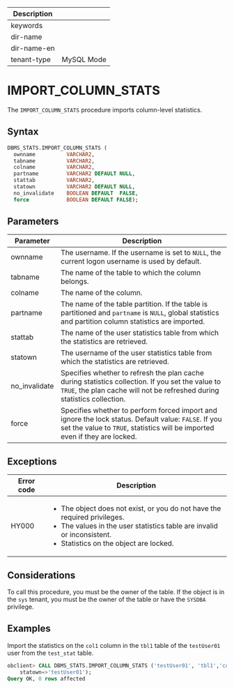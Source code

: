 | Description   |                 |
|---------------|-----------------|
| keywords      |                 |
| dir-name      |                 |
| dir-name-en   |                 |
| tenant-type   | MySQL Mode      |

# IMPORT_COLUMN_STATS

The `IMPORT_COLUMN_STATS` procedure imports column-level statistics.

## Syntax

```sql
DBMS_STATS.IMPORT_COLUMN_STATS (
  ownname          VARCHAR2,
  tabname          VARCHAR2,
  colname          VARCHAR2,
  partname         VARCHAR2 DEFAULT NULL,
  stattab          VARCHAR2,
  statown          VARCHAR2 DEFAULT NULL,
  no_invalidate    BOOLEAN DEFAULT  FALSE,
  force            BOOLEAN DEFAULT FALSE);
```

## Parameters

| Parameter | Description |
|---------------|------------------------------------------------------------------------------|
| ownname | The username. If the username is set to `NULL`, the current logon username is used by default.  |
| tabname | The name of the table to which the column belongs.  |
| colname | The name of the column.  |
| partname | The name of the table partition. If the table is partitioned and `partname` is `NULL`, global statistics and partition column statistics are imported.  |
| stattab | The name of the user statistics table from which the statistics are retrieved.  |
| statown | The username of the user statistics table from which the statistics are retrieved.  |
| no_invalidate | Specifies whether to refresh the plan cache during statistics collection. If you set the value to `TRUE`, the plan cache will not be refreshed during statistics collection.  |
| force | Specifies whether to perform forced import and ignore the lock status. Default value: `FALSE`. If you set the value to `TRUE`, statistics will be imported even if they are locked.  |



## Exceptions

| Error code | Description |
|-----------|-------------------|
| HY000 | <ul><li>The object does not exist, or you do not have the required privileges. </li><li>The values in the user statistics table are invalid or inconsistent. </li><li>Statistics on the object are locked. </li></ul> |

## Considerations

To call this procedure, you must be the owner of the table. If the object is in the `sys` tenant, you must be the owner of the table or have the `SYSDBA` privilege.

## Examples

Import the statistics on the `col1` column in the `tbl1` table of the `testUser01` user from the `test_stat` table.

```sql
obclient> CALL DBMS_STATS.IMPORT_COLUMN_STATS ('testUser01', 'tbl1','col1',null, stattab=>'test_stat',
    statown=>'testUser01');
Query OK, 0 rows affected
```
